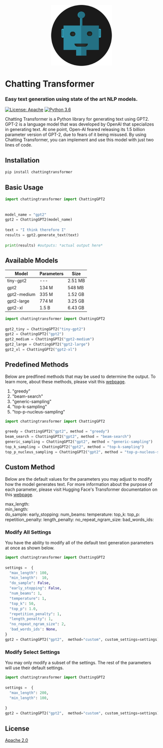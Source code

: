 <div align="center">
  <img src="assets/logo.png" height="200">
</div>

# Chatting Transformer
### Easy text generation using state of the art NLP models.
[![License: Apache](https://img.shields.io/badge/License-Apache-green.svg)](https://opensource.org/licenses/Apache-2.0)
[![Python 3.6](https://img.shields.io/badge/python-3.6-blue.svg)](https://www.python.org/downloads/release/python-360/)

Chatting Transformer is a Python library for generating text using GPT2. GPT-2 is a language model that was developed by OpenAI that specializes in generating text. At one point, Open-AI feared releasing its 1.5 billion parameter version of GPT-2, due to fears of it being misused. By using Chatting Transformer, you can implement and use this model with just two lines of code. 

## Installation



```bash
pip install chattingtransformer
```

## Basic Usage

```python
import chattingtransformer import ChattingGPT2


model_name = "gpt2" 
gpt2 = ChattingGPT2(model_name)

text = "I think therefore I" 
results = gpt2.generate_text(text) 

print(results) #outputs: *actual output here*
```
## Available Models
| Model         | Parameters   |      Size        | 
|------------------------------|------------------|-----------------|
| tiny-gpt2    |      ---      |      2.51 MB     | 
| gpt2         |      134 M    |      548  MB     | 
| gpt2-medium  |      335 M    |      1.52 GB     | 
| gpt2-large   |      774 M    |      3.25 GB     | 
| gpt2-xl      |      1.5 B    |      6.43 GB     |      


```python
import chattingtransformer import ChattingGPT2

gpt2_tiny = ChattingGPT2("tiny-gpt2")
gpt2 = ChattingGPT2("gpt2")
gpt2_medium = ChattingGPT2("gpt2-medium")
gpt2_large = ChattingGPT2("gpt2-large")
gpt2_xl = ChattingGPT2("gpt2-xl")
```

## Predefined Methods

Below are predfined methods that may be used to determine the output. 
To learn more, about these methods, please visit this [webpage](https://huggingface.co/blog/how-to-generate).

1. "greedy"
2. "beam-search"
3. "generic-sampling"
4. "top-k-sampling"
5. "top-p-nucleus-sampling"

```python
import chattingtransformer import ChattingGPT2

greedy = ChattingGPT2("gpt2", method = "greedy")
beam_search = ChattingGPT2("gpt2", method = "beam-search")
generic_sampling = ChattingGPT2("gpt2", method = "generic-sampling")
top_k_sampling = ChattingGPT2("gpt2", method = "top-k-sampling")
top_p_nucleus_sampling = ChattingGPT2("gpt2", method = "top-p-nucleus-sampling")
```


## Custom Method


Below are the default values for the parameters you may adjust to modify how the model generates text. For more information about the purpose of each parameter, please visit Hugging Face's Transformer documentation on this  [webpage](https://huggingface.co/transformers/main_classes/model.html#generative-models).
  
  max_length:  
  min_length:  
  do_sample: 
  early_stopping: 
  num_beams: 
  temperature: 
  top_k: 
  top_p: 
  repetition_penalty: 
 length_penalty: 
  no_repeat_ngram_size: 
  bad_words_ids: 



### Modify All Settings 

You have the ability to modify all of the default text generation parameters at once as shown below. 
```python
import chattingtransformer import ChattingGPT2

settings =  {  
  "max_length": 100,  
  "min_length":  10,  
  "do_sample": False,  
  "early_stopping": False,  
  "num_beams": 1,  
  "temperature": 1,  
  "top_k": 50,  
  "top_p": 1.0,  
  "repetition_penalty": 1,  
  "length_penalty": 1,  
  "no_repeat_ngram_size": 2,  
  'bad_words_ids': None,  
}
gpt2 = ChattingGPT2("gpt2",  method="custom", custom_settings=settings))
```

### Modify Select Settings 
You may only modify a subset of the settings. The rest of the parameters will use their default settings. 
```python
import chattingtransformer import ChattingGPT2

settings =  {  
  "max_length": 200,  
  "min_length": 100,   
 
}
gpt2 = ChattingGPT2("gpt2",  method="custom", custom_settings=settings))
```


## License
[Apache 2.0](https://www.apache.org/licenses/LICENSE-2.0)
